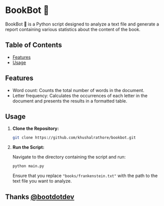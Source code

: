 # BookBot 📘

BookBot 📘 is a Python script designed to analyze a text file and generate a report containing various statistics about the content of the book.

## Table of Contents

- [Features](#features)
- [Usage](#usage)

## Features

- Word count: Counts the total number of words in the document.
- Letter frequency: Calculates the occurrences of each letter in the document and presents the results in a formatted table.

## Usage

1. **Clone the Repository:**

   ```bash
   git clone https://github.com/khushalrathore/bookbot.git
   ```

2. **Run the Script:**

   Navigate to the directory containing the script and run:

   ```bash
   python main.py
   ```

   Ensure that you replace `"books/frankenstein.txt"` with the path to the text file you want to analyze.

## Thanks [@bootdotdev](https://github.com/bootdotdev)
